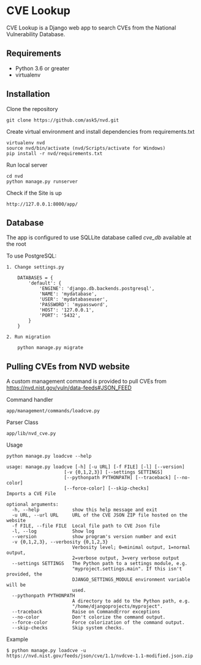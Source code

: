 # CVE Lookup

CVE Lookup is a Django web app to search CVEs from the National 
Vulnerability Database.  

## Requirements

* Python 3.6 or greater
* virtualenv

## Installation

Clone the repository

    git clone https://github.com/ask5/nvd.git

Create virtual environment and install dependencies from requirements.txt

    virtualenv nvd
    source nvd/bin/activate (nvd/Scripts/activate for Windows)
    pip install -r nvd/requirements.txt

Run local server

    cd nvd
    python manage.py runserver
    
Check if the Site is up

    http://127.0.0.1:8000/app/
    
## Database    

The app is configured to use SQLLite database called *cve_db* available at the root

To use PostgreSQL:

    1. Change settings.py
    
        DATABASES = {
            'default': {
                'ENGINE': 'django.db.backends.postgresql',
                'NAME': 'mydatabase',
                'USER': 'mydatabaseuser',
                'PASSWORD': 'mypassword',
                'HOST': '127.0.0.1',
                'PORT': '5432',
            }
        }

    2. Run migration
    
        python manage.py migrate

## Pulling CVEs from NVD website    

A custom management command is provided to pull CVEs from https://nvd.nist.gov/vuln/data-feeds#JSON_FEED

Command handler
    
    app/management/commands/loadcve.py

Parser Class

    app/lib/nvd_cve.py
    
Usage

    python manage.py loadcve --help    
    
    usage: manage.py loadcve [-h] [-u URL] [-f FILE] [-l] [--version]
                         [-v {0,1,2,3}] [--settings SETTINGS]
                         [--pythonpath PYTHONPATH] [--traceback] [--no-color]
                         [--force-color] [--skip-checks]
    Imports a CVE File
    
    optional arguments:
      -h, --help            show this help message and exit
      -u URL, --url URL     URL of the CVE JSON ZIP file hosted on the website
      -f FILE, --file FILE  Local file path to CVE Json file
      -l, --log             Show log
      --version             show program's version number and exit
      -v {0,1,2,3}, --verbosity {0,1,2,3}
                            Verbosity level; 0=minimal output, 1=normal output,
                            2=verbose output, 3=very verbose output
      --settings SETTINGS   The Python path to a settings module, e.g.
                            "myproject.settings.main". If this isn't provided, the
                            DJANGO_SETTINGS_MODULE environment variable will be
                            used.
      --pythonpath PYTHONPATH
                            A directory to add to the Python path, e.g.
                            "/home/djangoprojects/myproject".
      --traceback           Raise on CommandError exceptions
      --no-color            Don't colorize the command output.
      --force-color         Force colorization of the command output.
      --skip-checks         Skip system checks.
    
Example

    $ python manage.py loadcve -u https://nvd.nist.gov/feeds/json/cve/1.1/nvdcve-1.1-modified.json.zip